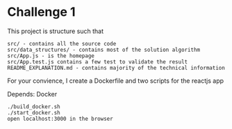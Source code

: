 # Challenge 1

This project is structure such that

```
src/ - contains all the source code
src/data_structures/ - contains most of the solution algorithm
src/App.js - is the homepage
src/App.test.js contains a few test to validate the result
README_EXPLANATION.md - contains majority of the technical information
```

For your convience, I create a Dockerfile and two scripts for the reactjs app

Depends: Docker
```
./build_docker.sh
./start_docker.sh
open localhost:3000 in the browser
```
